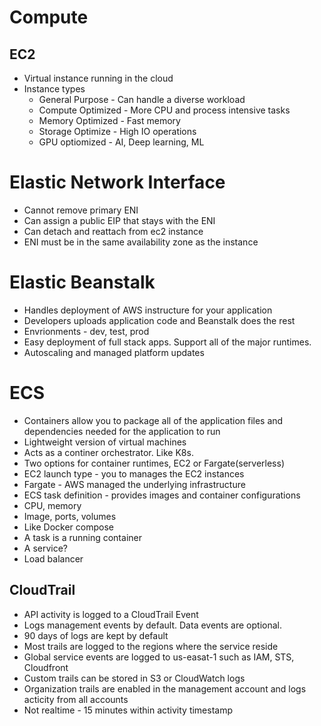 # Compute

## EC2
* Virtual instance running in the cloud
* Instance types
  * General Purpose - Can handle a diverse workload
  * Compute Optimized - More CPU and process intensive tasks
  * Memory Optimized - Fast memory
  * Storage Optimize - High IO operations
  * GPU optiomized - AI, Deep learning, ML

# Elastic Network Interface
* Cannot remove primary ENI
* Can assign a public EIP that stays with the ENI
* Can detach and reattach from ec2 instance
* ENI must be in the same availability zone as the instance

# Elastic Beanstalk
* Handles deployment of AWS instructure for your application
* Developers uploads application code and Beanstalk does the rest
* Envrionments - dev, test, prod
* Easy deployment of full stack apps. Support all of the major runtimes.
* Autoscaling and managed platform updates

# ECS
* Containers allow you to package all of the application files and dependencies needed for the application to run
* Lightweight version of virtual machines
* Acts as a continer orchestrator. Like K8s.
* Two options for container runtimes, EC2 or Fargate(serverless)
 * EC2 launch type - you to manages the EC2 instances
 * Fargate - AWS managed the underlying infrastructure
 * ECS task definition - provides images and container configurations
  * CPU, memory
  * Image, ports, volumes
  * Like Docker compose
* A task is a running container
* A service?
* Load balancer

## CloudTrail
* API activity is logged to a CloudTrail Event
* Logs management events by default. Data events are optional.
* 90 days of logs are kept by default
* Most trails are logged to the regions where the service reside
* Global service events are logged to us-easat-1 such as IAM, STS, Cloudfront
* Custom trails can be stored in S3 or CloudWatch logs
* Organization trails are enabled in the management account and logs acticity from all accounts
* Not realtime - 15 minutes within activity timestamp
